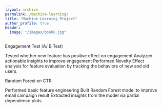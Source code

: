 ```yaml
---
layout: archive
permalink: /machine-learning/
title: "Machine Learning Project"
author_profile: true
header:
  image: "/images/book6.jpg"
---
```


Engagement Test (A/ B Test)

Tested whether new feature has positive effect on engagement
Analyzed actionable insights to improve engagement
Performed Novelty Effect analysis for feature evaluation by tracking the behaviors of new and old users. 


Random Forest on CTR   

Performed basic feature engineering
Built Random Forest model to improve email campaign result 
Extracted insights from the model via partial dependence plots
